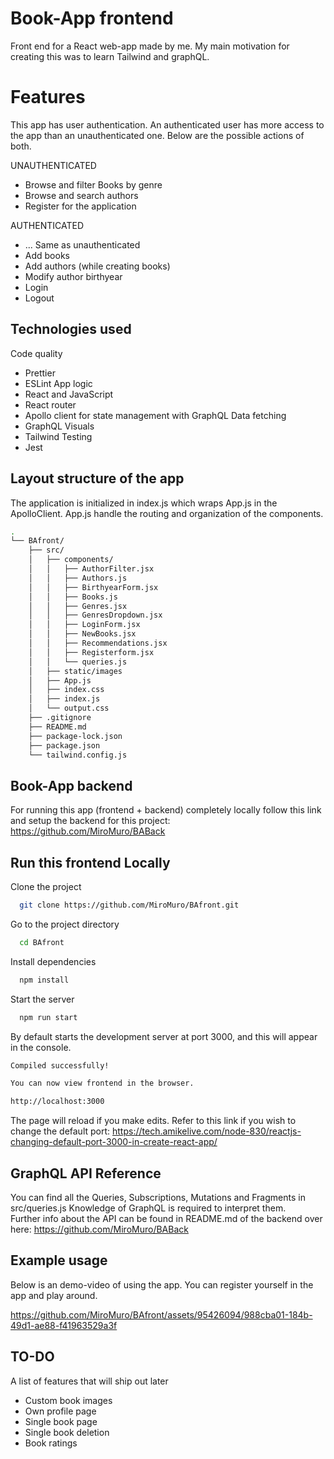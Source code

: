 
# Book-App frontend

Front end for a React web-app made by me. My main motivation for creating this was to learn Tailwind and graphQL. <br/> 

# Features
This app has user authentication. An authenticated user has more access to the app than an unauthenticated one. Below are the possible actions of both. <br/>

UNAUTHENTICATED
- Browse and filter Books by genre
- Browse and search authors
- Register for the application

AUTHENTICATED 
- ... Same as unauthenticated
- Add books
- Add authors (while creating books)
- Modify author birthyear
- Login
- Logout






## Technologies used
Code quality
- Prettier
- ESLint
App logic
- React and JavaScript
- React router
- Apollo client for state management with GraphQL
Data fetching
- GraphQL
Visuals
- Tailwind
Testing
- Jest


## Layout structure of the app
The application is initialized in index.js which wraps App.js in the ApolloClient. App.js handle the routing and organization of the components.

```bash
.
└── BAfront/
    ├── src/
    │   ├── components/
    │   │   ├── AuthorFilter.jsx
    │   │   ├── Authors.js
    │   │   ├── BirthyearForm.jsx
    │   │   ├── Books.js
    │   │   ├── Genres.jsx
    │   │   ├── GenresDropdown.jsx
    │   │   ├── LoginForm.jsx
    │   │   ├── NewBooks.jsx
    │   │   ├── Recommendations.jsx
    │   │   ├── Registerform.jsx
    │   │   └── queries.js
    │   ├── static/images
    │   ├── App.js
    │   ├── index.css
    │   ├── index.js
    │   └── output.css
    ├── .gitignore
    ├── README.md
    ├── package-lock.json
    ├── package.json
    └── tailwind.config.js
```
## Book-App backend
For running this app (frontend + backend) completely locally follow this link and setup the backend for this project: https://github.com/MiroMuro/BABack 

## Run this frontend Locally

Clone the project

```bash
  git clone https://github.com/MiroMuro/BAfront.git
```

Go to the project directory

```bash
  cd BAfront
```

Install dependencies

```bash
  npm install
```

Start the server

```bash
  npm run start
```

By default starts the development server at port 3000, and this will appear in the console.
```bash
Compiled successfully!

You can now view frontend in the browser.        

http://localhost:3000
```
The page will reload if you make edits.
Refer to this link if you wish to change the default port: https://tech.amikelive.com/node-830/reactjs-changing-default-port-3000-in-create-react-app/ 

## GraphQL API Reference

You can find all the Queries, Subscriptions, Mutations and Fragments in src/queries.js Knowledge of GraphQL is required to interpret them. <br/> Further info about the API can be found in README.md of the backend over here: https://github.com/MiroMuro/BABack


## Example usage

Below is an demo-video of using the app. You can register yourself in the app and play around.




https://github.com/MiroMuro/BAfront/assets/95426094/988cba01-184b-49d1-ae88-f41963529a3f



## TO-DO
A list of features that will ship out later
- Custom book images
- Own profile page
- Single book page
- Single book deletion
- Book ratings
